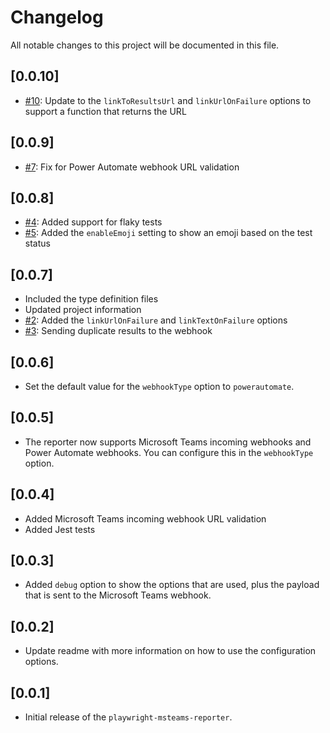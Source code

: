 # Changelog

All notable changes to this project will be documented in this file.

## [0.0.10]

- [#10](https://github.com/playwright-community/playwright-msteams-reporter/issues/10): Update to the `linkToResultsUrl` and `linkUrlOnFailure` options to support a function that returns the URL

## [0.0.9]

- [#7](https://github.com/playwright-community/playwright-msteams-reporter/issues/7): Fix for Power Automate webhook URL validation

## [0.0.8]

- [#4](https://github.com/playwright-community/playwright-msteams-reporter/issues/4): Added support for flaky tests
- [#5](https://github.com/playwright-community/playwright-msteams-reporter/issues/5): Added the `enableEmoji` setting to show an emoji based on the test status

## [0.0.7]

- Included the type definition files
- Updated project information
- [#2](https://github.com/playwright-community/playwright-msteams-reporter/issues/2): Added the `linkUrlOnFailure` and `linkTextOnFailure` options
- [#3](https://github.com/playwright-community/playwright-msteams-reporter/issues/3): Sending duplicate results to the webhook

## [0.0.6]

- Set the default value for the `webhookType` option to `powerautomate`.

## [0.0.5]

- The reporter now supports Microsoft Teams incoming webhooks and Power Automate webhooks. You can configure this in the `webhookType` option.

## [0.0.4]

- Added Microsoft Teams incoming webhook URL validation
- Added Jest tests

## [0.0.3]

- Added `debug` option to show the options that are used, plus the payload that is sent to the Microsoft Teams webhook.

## [0.0.2]

- Update readme with more information on how to use the configuration options.

## [0.0.1]

- Initial release of the `playwright-msteams-reporter`.
